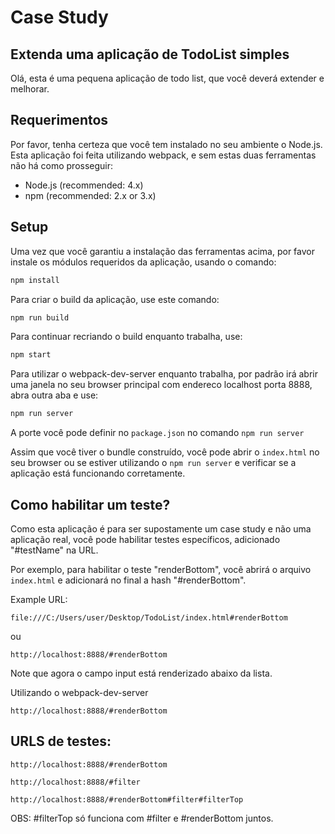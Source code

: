 # Case Study

## Extenda uma aplicação de TodoList simples

Olá, esta é uma pequena aplicação de todo list, que você deverá extender e melhorar.

## Requerimentos

Por favor, tenha certeza que você tem instalado no seu ambiente o Node.js. 
Esta aplicação foi feita utilizando webpack, e sem estas duas ferramentas não há como prosseguir:

- Node.js (recommended: 4.x)
- npm (recommended: 2.x or 3.x)

## Setup

Uma vez que você garantiu a instalação das ferramentas acima, por favor instale os 
módulos requeridos da aplicação, usando o comando:


```sh
npm install
```

Para criar o build da aplicação, use este comando:

```sh
npm run build
```

Para continuar recriando o build enquanto trabalha, use:

```sh
npm start
```

Para utilizar o webpack-dev-server enquanto trabalha, por padrão irá abrir uma janela no seu browser principal com endereco localhost porta 8888, abra outra aba e use:

```sh
npm run server
```
A porte você pode definir no `package.json` no comando `npm run server`

Assim que você tiver o bundle construído, você pode abrir o `index.html` no seu browser ou se estiver utilizando o ```npm run server```  e 
verificar se a aplicação está funcionando corretamente.

## Como habilitar um teste?

Como esta aplicação é para ser supostamente um case study e não uma aplicação real,
você pode habilitar testes específicos, adicionado "#testName" na URL.

Por exemplo, para habilitar o teste "renderBottom", você abrirá o arquivo `index.html` 
e adicionará no final a hash "#renderBottom".

Example URL:
```
file:///C:/Users/user/Desktop/TodoList/index.html#renderBottom
```
ou
```
http://localhost:8888/#renderBottom
```
Note que agora o campo input está renderizado abaixo da lista.

Utilizando o webpack-dev-server
```
http://localhost:8888/#renderBottom

```
## URLS de testes: 

```
http://localhost:8888/#renderBottom
```
```
http://localhost:8888/#filter
```
```
http://localhost:8888/#renderBottom#filter#filterTop
```
OBS: #filterTop só funciona com #filter e #renderBottom juntos.
